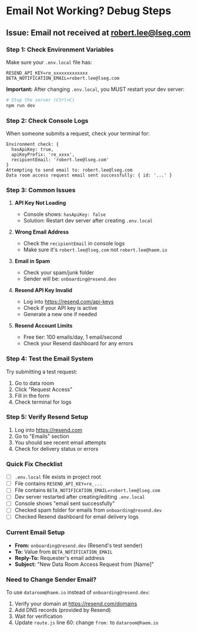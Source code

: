 # Email Not Working? Debug Steps

## Issue: Email not received at robert.lee@lseg.com

### Step 1: Check Environment Variables

Make sure your `.env.local` file has:

```env
RESEND_API_KEY=re_xxxxxxxxxxxxx
BETA_NOTIFICATION_EMAIL=robert.lee@lseg.com
```

**Important:** After changing `.env.local`, you MUST restart your dev server:
```bash
# Stop the server (Ctrl+C)
npm run dev
```

### Step 2: Check Console Logs

When someone submits a request, check your terminal for:

```
Environment check: {
  hasApiKey: true,
  apiKeyPrefix: 're_xxxx',
  recipientEmail: 'robert.lee@lseg.com'
}
Attempting to send email to: robert.lee@lseg.com
Data room access request email sent successfully: { id: '...' }
```

### Step 3: Common Issues

1. **API Key Not Loading**
   - Console shows: `hasApiKey: false`
   - Solution: Restart dev server after creating `.env.local`

2. **Wrong Email Address**
   - Check the `recipientEmail` in console logs
   - Make sure it's `robert.lee@lseg.com` not `robert.lee@haem.io`

3. **Email in Spam**
   - Check your spam/junk folder
   - Sender will be: `onboarding@resend.dev`

4. **Resend API Key Invalid**
   - Log into https://resend.com/api-keys
   - Check if your API key is active
   - Generate a new one if needed

5. **Resend Account Limits**
   - Free tier: 100 emails/day, 1 email/second
   - Check your Resend dashboard for any errors

### Step 4: Test the Email System

Try submitting a test request:
1. Go to data room
2. Click "Request Access"
3. Fill in the form
4. Check terminal for logs

### Step 5: Verify Resend Setup

1. Log into https://resend.com
2. Go to "Emails" section
3. You should see recent email attempts
4. Check for delivery status or errors

### Quick Fix Checklist

- [ ] `.env.local` file exists in project root
- [ ] File contains `RESEND_API_KEY=re_...`
- [ ] File contains `BETA_NOTIFICATION_EMAIL=robert.lee@lseg.com`
- [ ] Dev server restarted after creating/editing `.env.local`
- [ ] Console shows "email sent successfully"
- [ ] Checked spam folder for emails from `onboarding@resend.dev`
- [ ] Checked Resend dashboard for email delivery logs

### Current Email Setup

- **From:** `onboarding@resend.dev` (Resend's test sender)
- **To:** Value from `BETA_NOTIFICATION_EMAIL` 
- **Reply-To:** Requester's email address
- **Subject:** "New Data Room Access Request from [Name]"

### Need to Change Sender Email?

To use `dataroom@haem.io` instead of `onboarding@resend.dev`:

1. Verify your domain at https://resend.com/domains
2. Add DNS records (provided by Resend)
3. Wait for verification
4. Update `route.js` line 60: change `from:` to `dataroom@haem.io`

